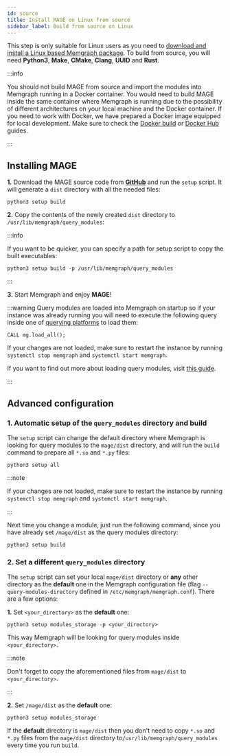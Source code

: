 ```yaml
---
id: source
title: Install MAGE on Linux from source
sidebar_label: Build from source on Linux
---
```


This step is only suitable for Linux users as you need to [download and install
a Linux based Memgraph package](https://memgraph.com/download). To build from
source, you will need **Python3**, **Make**, **CMake**, **Clang**, **UUID**
and **Rust**.

:::info

You should not build MAGE from source and import the modules into Memgraph
running in a Docker container. You would need to build MAGE inside the same
container where Memgraph is running due to the possibility of different
architectures on your local machine and the Docker container. If you need to
work with Docker, we have prepared a Docker image equipped for local
development. Make sure to check the [Docker
build](/installation/docker-build.md) or [Docker
Hub](/installation/docker-hub.md) guides.

:::

## Installing MAGE

**1.** Download the MAGE source code from
**[GitHub](https://github.com/memgraph/mage)** and run the `setup` script. It
will generate a `dist` directory with all the needed files:

```shell
python3 setup build
```

**2.** Copy the contents of the newly created `dist` directory to
`/usr/lib/memgraph/query_modules`:

:::info

If you want to be quicker, you can specify a path for setup script to copy the
built executables:

```shell
python3 setup build -p /usr/lib/memgraph/query_modules
```

:::

**3.** Start Memgraph and enjoy **MAGE**!

:::warning Query modules are loaded into Memgraph on startup so if your instance
was already running you will need to execute the following query inside one of
[querying platforms](https://memgraph.com/docs/memgraph/connect-to-memgraph) to
load them:

```
CALL mg.load_all();
```

If your changes are not loaded, make sure to restart the instance by running
`systemctl stop memgraph` and `systemctl start memgraph`.

If you want to find out more about loading query modules, visit [this
guide](/usage/loading-modules.md).

:::

## Advanced configuration

### 1. Automatic setup of the `query_modules` directory and build

The `setup` script can change the default directory where Memgraph is looking
for query modules to the `mage/dist` directory, and will run the `build` command
to prepare all `*.so` and `*.py` files:

```
python3 setup all
```

:::note

If your changes are not loaded, make sure to restart the instance by running
`systemctl stop memgraph` and `systemctl start memgraph`.

:::

Next time you change a module, just run the following command, since you have
already set `/mage/dist` as the query modules directory:

```
python3 setup build
```

### 2. Set a different `query_modules` directory

The `setup` script can set your local `mage/dist` directory or **any** other
directory as the **default** one in the Memgraph configuration file (flag
`--query-modules-directory` defined in `/etc/memgraph/memgraph.conf`). There are
a few options:

**1.** Set `<your_directory>` as the **default** one:

```
python3 setup modules_storage -p <your_directory>
```

This way Memgraph will be looking for query modules inside `<your_directory>`.

:::note

Don't forget to copy the aforementioned files from `mage/dist` to
`<your_directory>`.

:::

**2.** Set `/mage/dist` as the **default** one:

```
python3 setup modules_storage
```

If the **default** directory is `mage/dist` then you don't need to copy `*.so`
and `*.py` files from the `mage/dist` directory
to`/usr/lib/memgraph/query_modules` every time you run `build`.
